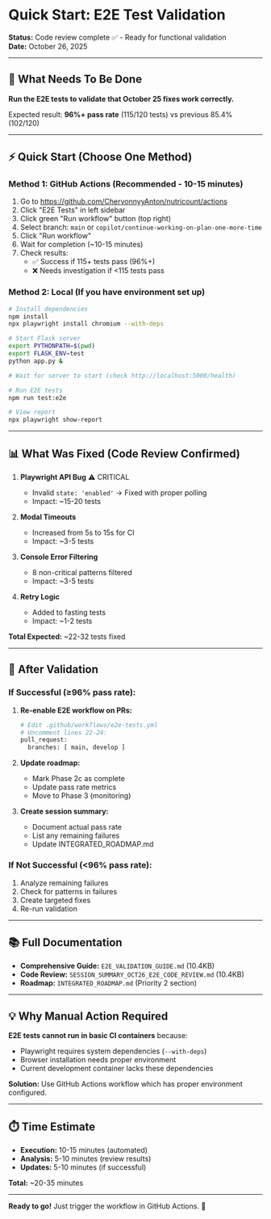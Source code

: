 # Quick Start: E2E Test Validation

**Status:** Code review complete ✅ - Ready for functional validation  
**Date:** October 26, 2025

---

## 🎯 What Needs To Be Done

**Run the E2E tests to validate that October 25 fixes work correctly.**

Expected result: **96%+ pass rate** (115/120 tests) vs previous 85.4% (102/120)

---

## ⚡ Quick Start (Choose One Method)

### Method 1: GitHub Actions (Recommended - 10-15 minutes)

1. Go to https://github.com/ChervonnyyAnton/nutricount/actions
2. Click "E2E Tests" in left sidebar
3. Click green "Run workflow" button (top right)
4. Select branch: `main` or `copilot/continue-working-on-plan-one-more-time`
5. Click "Run workflow"
6. Wait for completion (~10-15 minutes)
7. Check results:
   - ✅ Success if 115+ tests pass (96%+)
   - ❌ Needs investigation if <115 tests pass

### Method 2: Local (If you have environment set up)

```bash
# Install dependencies
npm install
npx playwright install chromium --with-deps

# Start Flask server
export PYTHONPATH=$(pwd)
export FLASK_ENV=test
python app.py &

# Wait for server to start (check http://localhost:5000/health)

# Run E2E tests
npm run test:e2e

# View report
npx playwright show-report
```

---

## 📊 What Was Fixed (Code Review Confirmed)

1. **Playwright API Bug** ⚠️ CRITICAL
   - Invalid `state: 'enabled'` → Fixed with proper polling
   - Impact: ~15-20 tests

2. **Modal Timeouts**
   - Increased from 5s to 15s for CI
   - Impact: ~3-5 tests

3. **Console Error Filtering**
   - 8 non-critical patterns filtered
   - Impact: ~3-5 tests

4. **Retry Logic**
   - Added to fasting tests
   - Impact: ~1-2 tests

**Total Expected:** ~22-32 tests fixed

---

## 📝 After Validation

### If Successful (≥96% pass rate):

1. **Re-enable E2E workflow on PRs:**
   ```bash
   # Edit .github/workflows/e2e-tests.yml
   # Uncomment lines 22-24:
   pull_request:
     branches: [ main, develop ]
   ```

2. **Update roadmap:**
   - Mark Phase 2c as complete
   - Update pass rate metrics
   - Move to Phase 3 (monitoring)

3. **Create session summary:**
   - Document actual pass rate
   - List any remaining failures
   - Update INTEGRATED_ROADMAP.md

### If Not Successful (<96% pass rate):

1. Analyze remaining failures
2. Check for patterns in failures
3. Create targeted fixes
4. Re-run validation

---

## 📚 Full Documentation

- **Comprehensive Guide:** `E2E_VALIDATION_GUIDE.md` (10.4KB)
- **Code Review:** `SESSION_SUMMARY_OCT26_E2E_CODE_REVIEW.md` (10.4KB)
- **Roadmap:** `INTEGRATED_ROADMAP.md` (Priority 2 section)

---

## 💡 Why Manual Action Required

**E2E tests cannot run in basic CI containers** because:
- Playwright requires system dependencies (`--with-deps`)
- Browser installation needs proper environment
- Current development container lacks these dependencies

**Solution:** Use GitHub Actions workflow which has proper environment configured.

---

## ⏱️ Time Estimate

- **Execution:** 10-15 minutes (automated)
- **Analysis:** 5-10 minutes (review results)
- **Updates:** 5-10 minutes (if successful)

**Total:** ~20-35 minutes

---

**Ready to go!** Just trigger the workflow in GitHub Actions. 🚀

